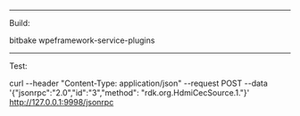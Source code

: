 -----------------
Build:

bitbake wpeframework-service-plugins

-----------------
Test:

curl --header "Content-Type: application/json" --request POST --data '{"jsonrpc":"2.0","id":"3","method": "rdk.org.HdmiCecSource.1."}' http://127.0.0.1:9998/jsonrpc
